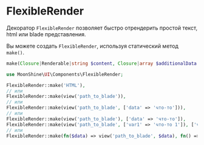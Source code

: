 # FlexibleRender

Декоратор `FlexibleRender` позволяет быстро отрендерить простой текст, html или blade представления.

Вы можете создать `FlexibleRender`, используя статический метод `make()`.

```php
make(Closure|Renderable|string $content, Closure|array $additionalData = [])
```

```php
use MoonShine\UI\Components\FlexibleRender;

FlexibleRender::make('HTML'),
// или
FlexibleRender::make(view('path_to_blade')),
// или
FlexibleRender::make(view('path_to_blade', ['data' => 'что-то'])),
// или
FlexibleRender::make(view('path_to_blade'), ['data' => 'что-то']),
FlexibleRender::make(view('path_to_blade', ['var1' => 'что-то 1']), ['var2' => 'что-то 2']),
// или
FlexibleRender::make(fn($data) => view('path_to_blade', $data), fn() => ['data' => 'что-то']),
```